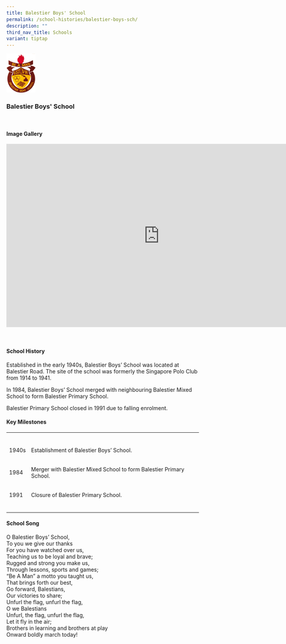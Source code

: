 ```yaml
---
title: Balestier Boys' School
permalink: /school-histories/balestier-boys-sch/
description: ""
third_nav_title: Schools
variant: tiptap
---
```

<div class="isomer-image-wrapper">
<img style="width: 15%;" height="auto" width="100%" alt="" src="/images/BalestierBoysSchoolCrest.png">
</div>
<h3><strong>Balestier Boys' School</strong></h3>
<p>
<br>
</p>
<h4><strong>Image Gallery</strong></h4>
<div class="iframe-wrapper">
<iframe height="479" width="800" allowfullscreen="true" frameborder="0" src="https://docs.google.com/presentation/d/e/2PACX-1vTcDdgbcurH-IMehfR5f-M_KP2e7Vuo4y0RVqzIztSGOoNBm1PCfHDRu2Ao5u43IZNjQUDtkdppD-dk/embed?start=false&amp;loop=true&amp;delayms=5000"></iframe>
</div>
<p></p>
<p>
<br>
</p>
<h4><strong>School History</strong></h4>
<p>Established in the early 1940s, Balestier Boys’ School was located at
Balestier Road. The site of the school was formerly the Singapore Polo
Club from 1914 to 1941.</p>
<p>In 1984, Balestier Boys’ School merged with neighbouring Balestier Mixed
School to form Balestier Primary School.</p>
<p>Balestier Primary School closed in 1991 due to falling enrolment.</p>
<h4><strong>Key Milestones</strong></h4>
<table>
<tbody>
<tr>
<th rowspan="1" colspan="1">
<p></p>
</th>
<th rowspan="1" colspan="1">
<p></p>
</th>
</tr>
<tr>
<td rowspan="1" colspan="1">
<p>1940s</p>
</td>
<td rowspan="1" colspan="1">
<p>Establishment of Balestier Boys’ School.</p>
</td>
</tr>
<tr>
<td rowspan="1" colspan="1">
<p>1984</p>
</td>
<td rowspan="1" colspan="1">
<p>Merger with Balestier Mixed School to form Balestier Primary School.</p>
</td>
</tr>
<tr>
<td rowspan="1" colspan="1">
<p>1991</p>
</td>
<td rowspan="1" colspan="1">
<p>Closure of Balestier Primary School.</p>
</td>
</tr>
<tr>
<td rowspan="1" colspan="1">
<p></p>
</td>
<td rowspan="1" colspan="1">
<p></p>
</td>
</tr>
</tbody>
</table>
<h4><strong>School Song</strong></h4>
<p>O Balestier Boys’ School,
<br>To you we give our thanks
<br>For you have watched over us,
<br>Teaching us to be loyal and brave;
<br>Rugged and strong you make us,
<br>Through lessons, sports and games;
<br>“Be A Man” a motto you taught us,
<br>That brings forth our best,
<br>Go forward, Balestians,
<br>Our victories to share;
<br>Unfurl the flag, unfurl the flag,
<br>O we Balestians
<br>Unfurl, the flag, unfurl the flag,
<br>Let it fly in the air;
<br>Brothers in learning and brothers at play
<br>Onward boldly march today!</p>